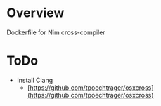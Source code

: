 # Overview

Dockerfile for Nim cross-compiler

# ToDo

- Install Clang
    - [https://github.com/tpoechtrager/osxcross](https://github.com/tpoechtrager/osxcross)

